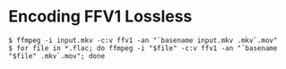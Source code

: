 # Encoding FFV1 Lossless
```shell
$ ffmpeg -i input.mkv -c:v ffv1 -an "`basename input.mkv .mkv`.mov"
$ for file in *.flac; do ffmpeg -i "$file" -c:v ffv1 -an "`basename "$file" .mkv`.mov"; done
```
